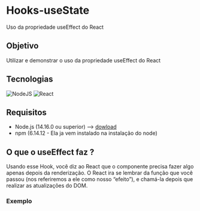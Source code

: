 # Hooks-useState
Uso da propriedade useEffect do React

## Objetivo

Utilizar e demonstrar o uso da propriedade useEffect do React 

## Tecnologias 

<img alt="NodeJS" src="https://img.shields.io/badge/node.js%20-%2343853D.svg?&style=for-the-badge&logo=node.js&logoColor=white"/> <img alt="React" src="https://img.shields.io/badge/react%20-%2320232a.svg?&style=for-the-badge&logo=react&logoColor=%2361DAFB"/>

## Requisitos
 - Node.js (14.16.0 ou superior) --> [dowload](https://nodejs.org/en/)
 - npm (6.14.12 - Ela ja vem instalado na instalação do node)


## O que o useEffect faz ?

 Usando esse Hook, você diz ao React que o componente precisa fazer algo apenas depois da renderização. O React ira se lembrar da função que você passou (nos referiremos a ele como nosso “efeito”), e chamá-la depois que realizar as atualizações do DOM.
 
 ### Exemplo 
 
 



